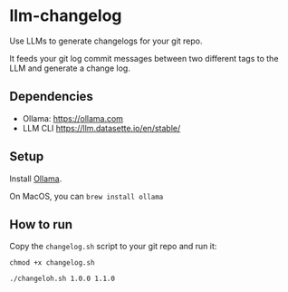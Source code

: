 # llm-changelog

Use LLMs to generate changelogs for your git repo.

It feeds your git log commit messages between two different tags to the LLM and generate a change log.

## Dependencies

* Ollama: https://ollama.com
* LLM CLI https://llm.datasette.io/en/stable/

## Setup

Install [Ollama](https://ollama.com/download).

On MacOS, you can `brew install ollama`

## How to run

Copy the `changelog.sh` script to your git repo and run it:

```
chmod +x changelog.sh
```

```
./changeloh.sh 1.0.0 1.1.0
```
